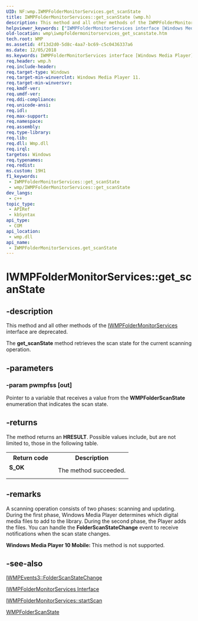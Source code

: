 ```yaml
---
UID: NF:wmp.IWMPFolderMonitorServices.get_scanState
title: IWMPFolderMonitorServices::get_scanState (wmp.h)
description: This method and all other methods of the IWMPFolderMonitorServices interface are deprecated.The get_scanState method retrieves the scan state for the current scanning operation.
helpviewer_keywords: ["IWMPFolderMonitorServices interface [Windows Media Player]","get_scanState method","IWMPFolderMonitorServices.get_scanState","IWMPFolderMonitorServices::get_scanState","IWMPFolderMonitorServicesget_scanState","get_scanState","get_scanState method [Windows Media Player]","get_scanState method [Windows Media Player]","IWMPFolderMonitorServices interface","wmp.iwmpfoldermonitorservices_get_scanstate","wmp/IWMPFolderMonitorServices::get_scanState"]
old-location: wmp\iwmpfoldermonitorservices_get_scanstate.htm
tech.root: WMP
ms.assetid: 4f13d2d0-5d8c-4aa7-bc69-c5c0436337a6
ms.date: 12/05/2018
ms.keywords: IWMPFolderMonitorServices interface [Windows Media Player],get_scanState method, IWMPFolderMonitorServices.get_scanState, IWMPFolderMonitorServices::get_scanState, IWMPFolderMonitorServicesget_scanState, get_scanState, get_scanState method [Windows Media Player], get_scanState method [Windows Media Player],IWMPFolderMonitorServices interface, wmp.iwmpfoldermonitorservices_get_scanstate, wmp/IWMPFolderMonitorServices::get_scanState
req.header: wmp.h
req.include-header: 
req.target-type: Windows
req.target-min-winverclnt: Windows Media Player 11.
req.target-min-winversvr: 
req.kmdf-ver: 
req.umdf-ver: 
req.ddi-compliance: 
req.unicode-ansi: 
req.idl: 
req.max-support: 
req.namespace: 
req.assembly: 
req.type-library: 
req.lib: 
req.dll: Wmp.dll
req.irql: 
targetos: Windows
req.typenames: 
req.redist: 
ms.custom: 19H1
f1_keywords:
 - IWMPFolderMonitorServices::get_scanState
 - wmp/IWMPFolderMonitorServices::get_scanState
dev_langs:
 - c++
topic_type:
 - APIRef
 - kbSyntax
api_type:
 - COM
api_location:
 - wmp.dll
api_name:
 - IWMPFolderMonitorServices.get_scanState
---
```


# IWMPFolderMonitorServices::get_scanState


## -description

This method and all other methods of the <a href="https://docs.microsoft.com/windows/desktop/api/wmp/nn-wmp-iwmpfoldermonitorservices">IWMPFolderMonitorServices</a> interface are deprecated.

The <b>get_scanState</b> method retrieves the scan state for the current scanning operation.

## -parameters

### -param pwmpfss [out]

Pointer to a variable that receives a value from the <b>WMPFolderScanState</b> enumeration that indicates the scan state.

## -returns

The method returns an <b>HRESULT</b>. Possible values include, but are not limited to, those in the following table.

<table>
<tr>
<th>Return code</th>
<th>Description</th>
</tr>
<tr>
<td width="40%">
<dl>
<dt><b>S_OK</b></dt>
</dl>
</td>
<td width="60%">
The method succeeded.

</td>
</tr>
</table>

## -remarks

A scanning operation consists of two phases: scanning and updating. During the first phase, Windows Media Player determines which digital media files to add to the library. During the second phase, the Player adds the files. You can handle the <b>FolderScanStateChange</b> event to receive notifications when the scan state changes.

<b>Windows Media Player 10 Mobile: </b>This method is not supported.

## -see-also

<a href="https://docs.microsoft.com/windows/desktop/api/wmp/nf-wmp-iwmpevents3-folderscanstatechange">IWMPEvents3::FolderScanStateChange</a>



<a href="https://docs.microsoft.com/windows/desktop/api/wmp/nn-wmp-iwmpfoldermonitorservices">IWMPFolderMonitorServices Interface</a>



<a href="https://docs.microsoft.com/windows/desktop/api/wmp/nf-wmp-iwmpfoldermonitorservices-startscan">IWMPFolderMonitorServices::startScan</a>



<a href="https://docs.microsoft.com/windows/desktop/api/wmp/ne-wmp-wmpfolderscanstate">WMPFolderScanState</a>

